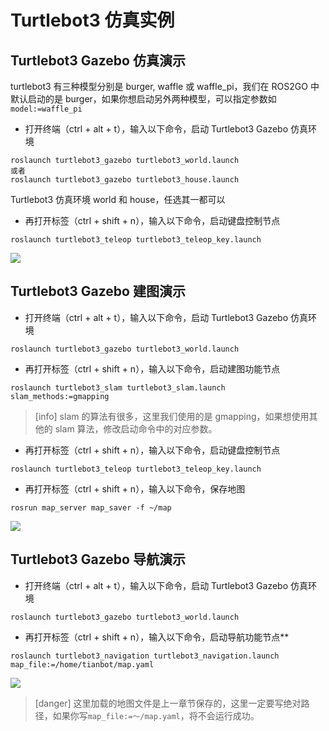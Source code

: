 # Turtlebot3 仿真实例

## **Turtlebot3 Gazebo 仿真演示**
turtlebot3 有三种模型分别是 burger, waffle 或 waffle_pi，我们在 ROS2GO 中默认启动的是 burger，如果你想启动另外两种模型，可以指定参数如 `model:=waffle_pi`
* 打开终端（ctrl + alt + t），输入以下命令，启动 Turtlebot3 Gazebo 仿真环境
```
roslaunch turtlebot3_gazebo turtlebot3_world.launch
或者
roslaunch turtlebot3_gazebo turtlebot3_house.launch
```
Turtlebot3 仿真环境 world 和 house，任选其一都可以
* 再打开标签（ctrl + shift  + n），输入以下命令，启动键盘控制节点
```
roslaunch turtlebot3_teleop turtlebot3_teleop_key.launch
```
![](https://tianbot-pic.oss-cn-beijing.aliyuncs.com/tianbot/202109241909262.webp)

## **Turtlebot3 Gazebo 建图演示**
* 打开终端（ctrl + alt + t），输入以下命令，启动 Turtlebot3 Gazebo 仿真环境
```
roslaunch turtlebot3_gazebo turtlebot3_world.launch
```
* 再打开标签（ctrl + shift  + n），输入以下命令，启动建图功能节点
```
roslaunch turtlebot3_slam turtlebot3_slam.launch slam_methods:=gmapping
```
> [info] slam 的算法有很多，这里我们使用的是 gmapping，如果想使用其他的 slam 算法，修改启动命令中的对应参数。
* 再打开标签（ctrl + shift  + n），输入以下命令，启动键盘控制节点
```
roslaunch turtlebot3_teleop turtlebot3_teleop_key.launch
```
* 再打开标签（ctrl + shift  + n），输入以下命令，保存地图
```
rosrun map_server map_saver -f ~/map
```
![](https://tianbot-pic.oss-cn-beijing.aliyuncs.com/tianbot/202109241910901.webp)

## **Turtlebot3 Gazebo 导航演示**
* 打开终端（ctrl + alt + t），输入以下命令，启动 Turtlebot3 Gazebo 仿真环境
```
roslaunch turtlebot3_gazebo turtlebot3_world.launch
```
* 再打开标签（ctrl + shift  + n），输入以下命令，启动导航功能节点**
```
roslaunch turtlebot3_navigation turtlebot3_navigation.launch map_file:=/home/tianbot/map.yaml
```
![](https://tianbot-pic.oss-cn-beijing.aliyuncs.com/tianbot/202109241938613.webp)

>[danger] 这里加载的地图文件是上一章节保存的，这里一定要写绝对路径，如果你写`map_file:=～/map.yaml`，将不会运行成功。
